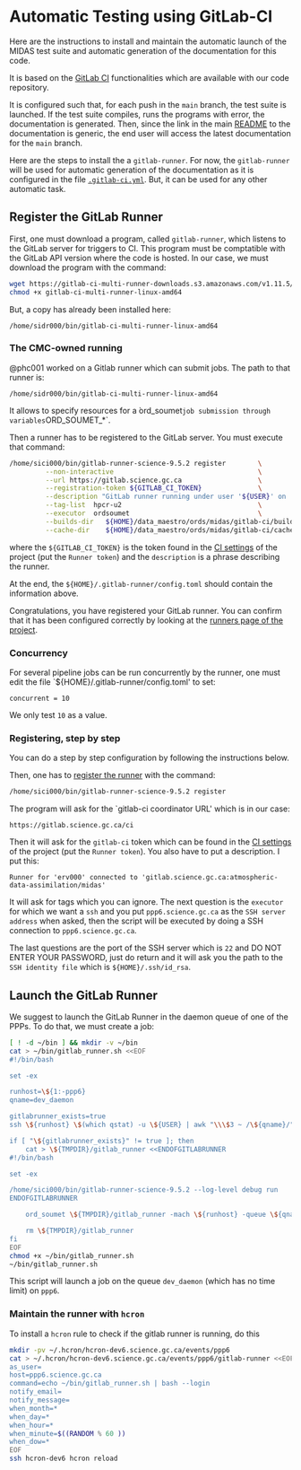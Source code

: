 # Automatic Testing using GitLab-CI

Here are the instructions to install and maintain the automatic launch of
the MIDAS test suite and automatic generation of the documentation for
this code.

It is based on the [GitLab CI](https://docs.gitlab.com/ce/ci)
functionalities which are available with our code repository.

It is configured such that, for each push in the `main` branch, the
test suite is launched.  If the test suite compiles, runs the programs
with error, the documentation is generated.  Then, since the link in
the main [README](README.md) to the documentation is generic, the end
user will access the latest documentation for the `main` branch.

Here are the steps to install the a `gitlab-runner`.  For now, the
`gitlab-runner` will be used for automatic generation of the
documentation as it is configured in the file
[`.gitlab-ci.yml`](.gitlab-ci.yml).  But, it can be used for any other
automatic task.

## Register the GitLab Runner

First, one must download a program, called `gitlab-runner`, which
listens to the GitLab server for triggers to CI.  This program must be
comptatible with the GitLab API version where the code is hosted.  In our
case, we must download the program with the command:
```bash
wget https://gitlab-ci-multi-runner-downloads.s3.amazonaws.com/v1.11.5/binaries/gitlab-ci-multi-runner-linux-amd64
chmod +x gitlab-ci-multi-runner-linux-amd64
```
But, a copy has already been installed here:
```
/home/sidr000/bin/gitlab-ci-multi-runner-linux-amd64
```

### The CMC-owned running

@phc001 worked on a Gitlab runner which can submit jobs.  The path to
that runner is:
```
/home/sidr000/bin/gitlab-ci-multi-runner-linux-amd64
```
It allows to specify resources for a ̀ord_soumet` job submission
through variables `ORD_SOUMET_*`.

Then a runner has to be registered to the GitLab server.  You must
execute that command:
```bash
/home/sici000/bin/gitlab-runner-science-9.5.2 register        \
         --non-interactive                                    \
         --url https://gitlab.science.gc.ca                   \
         --registration-token ${GITLAB_CI_TOKEN}              \
         --description "GitLab runner running under user '${USER}' on '${TRUE_HOST}' using 'ordsoumet' executor."    \
         --tag-list  hpcr-u2                                  \
         --executor  ordsoumet                                \
         --builds-dir   ${HOME}/data_maestro/ords/midas/gitlab-ci/builds \
         --cache-dir    ${HOME}/data_maestro/ords/midas/gitlab-ci/cache
```

where the `${GITLAB_CI_TOKEN}` is the token found in the [CI
settings](https://gitlab.science.gc.ca/atmospheric-data-assimilation/midas/pipelines/settings)
of the project (put the `Runner token`) and the `description` is a
phrase describing the runner.

At the end, the `${HOME}/.gitlab-runner/config.toml` should contain
the information above.

Congratulations, you have registered your GitLab runner.  You can
confirm that it has been configured correctly by looking at the
[runners page of the
project](https://gitlab.science.gc.ca/atmospheric-data-assimilation/midas/runners).

### Concurrency

For several pipeline jobs can be run concurrently by the runner, one
must edit the file `${HOME}/.gitlab-runner/config.toml' to set:
```
concurrent = 10
```
We only test `10` as a value.

### Registering, step by step

You can do a step by step configuration by following the instructions
below.

Then, one has to [register the
runner](https://docs.gitlab.com/runner/register) with the command:
```bash
/home/sici000/bin/gitlab-runner-science-9.5.2 register
```
The program will ask for the `gitlab-ci coordinator URL' which is in
our case:
```
https://gitlab.science.gc.ca/ci
```

Then it will ask for the `gitlab-ci` token which can be found in the [CI
settings](https://gitlab.science.gc.ca/atmospheric-data-assimilation/midas/pipelines/settings)
of the project (put the `Runner token`).  You also have to put a
description.  I put this:
```
Runner for 'erv000' connected to 'gitlab.science.gc.ca:atmospheric-data-assimilation/midas'
```

It will ask for tags which you can ignore.  The next question is the
`executor` for which we want a `ssh` and you put
`ppp6.science.gc.ca` as the `SSH server address` when asked, then
the script will be executed by doing a SSH connection to
`ppp6.science.gc.ca`.

The last questions are the port of the SSH server which is `22` and DO
NOT ENTER YOUR PASSWORD, just do return and it will ask you the path
to the `SSH identity file` which is `${HOME}/.ssh/id_rsa`.

## Launch the GitLab Runner

We suggest to launch the GitLab Runner in the daemon queue of one of the PPPs.  To do that, we must create a job:
```bash
[ ! -d ~/bin ] && mkdir -v ~/bin
cat > ~/bin/gitlab_runner.sh <<EOF
#!/bin/bash

set -ex

runhost=\${1:-ppp6}
qname=dev_daemon

gitlabrunner_exists=true
ssh \${runhost} \$(which qstat) -u \${USER} | awk "\\\$3 ~ /\${qname}/" | grep gitlab || gitlabrunner_exists=false

if [ "\${gitlabrunner_exists}" != true ]; then
    cat > \${TMPDIR}/gitlab_runner <<ENDOFGITLABRUNNER
#!/bin/bash

set -ex

/home/sici000/bin/gitlab-runner-science-9.5.2 --log-level debug run
ENDOFGITLABRUNNER

    ord_soumet \${TMPDIR}/gitlab_runner -mach \${runhost} -queue \${qname} -cpus 1 -w \$((90*24*60))

    rm \${TMPDIR}/gitlab_runner
fi
EOF
chmod +x ~/bin/gitlab_runner.sh
~/bin/gitlab_runner.sh
```

This script will launch a job on the queue `dev_daemon` (which has no time limit) on `ppp6`.

### Maintain the runner with `hcron`

To install a `hcron` rule to check if the gitlab runner is running, do this
```bash
mkdir -pv ~/.hcron/hcron-dev6.science.gc.ca/events/ppp6
cat > ~/.hcron/hcron-dev6.science.gc.ca/events/ppp6/gitlab-runner <<EOF
as_user=
host=ppp6.science.gc.ca
command=echo ~/bin/gitlab_runner.sh | bash --login
notify_email=
notify_message=
when_month=*
when_day=*
when_hour=*
when_minute=$((RANDOM % 60 ))
when_dow=*
EOF
ssh hcron-dev6 hcron reload
```

